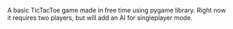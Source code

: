 
A basic TicTacToe game made in free time using pygame library. Right now it requires two players, but will add an AI 
 for singleplayer mode. 
